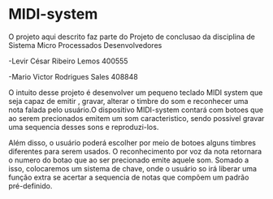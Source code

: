 # MIDI-system
O projeto aqui descrito faz parte do Projeto de conclusao da disciplina de Sistema Micro Processados 
Desenvolvedores

-Levir César Ribeiro Lemos 400555

-Mario Victor Rodrigues Sales 408848

O intuito desse projeto é desenvolver um pequeno teclado MIDI system que seja capaz de emitir , gravar, alterar o timbre do som e reconhecer uma nota falada pelo usuário.O dispositivo MIDI-system contará com botoes que ao serem precionados emitem um som caracteristico, sendo possivel gravar uma sequencia desses sons e reproduzi-los.

Além disso, o usuário poderá escolher por meio de botoes alguns timbres diferentes para serem usados.
O reconhecimento por voz da nota retornara o numero do botao que ao ser precionado emite aquele som. Somado a isso, colocaremos um sistema de chave, onde o usuário so irá liberar uma função extra se acertar a sequencia de notas que compõem um padrão pré-definido.
